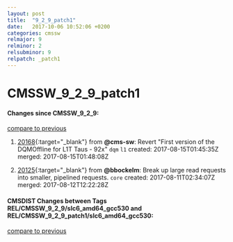 ```yaml
---
layout: post
title:  "9_2_9_patch1"
date:   2017-10-06 10:52:06 +0200
categories: cmssw
relmajor: 9
relminor: 2
relsubminor: 9
relpatch: _patch1
---
```


# CMSSW_9_2_9_patch1
#### Changes since CMSSW_9_2_9:
[compare to previous](https://github.com/cms-sw/cmssw/compare/CMSSW_9_2_9...CMSSW_9_2_9_patch1)



1. [20168](http://github.com/cms-sw/cmssw/pull/20168){:target="_blank"}  from **@cms-sw**: Revert "First version of the DQMOffline for L1T Taus - 92x" `dqm`  `l1`  created: 2017-08-15T01:45:35Z merged: 2017-08-15T01:48:08Z

1. [20125](http://github.com/cms-sw/cmssw/pull/20125){:target="_blank"}  from **@bbockelm**: Break up large read requests into smaller, pipelined requests. `core`  created: 2017-08-11T02:34:07Z merged: 2017-08-12T12:22:28Z

#### CMSDIST Changes between Tags REL/CMSSW_9_2_9/slc6_amd64_gcc530 and REL/CMSSW_9_2_9_patch1/slc6_amd64_gcc530:
[compare to previous](https://github.com/cms-sw/cmsdist/compare/REL/CMSSW_9_2_9/slc6_amd64_gcc530...REL/CMSSW_9_2_9_patch1/slc6_amd64_gcc530)


